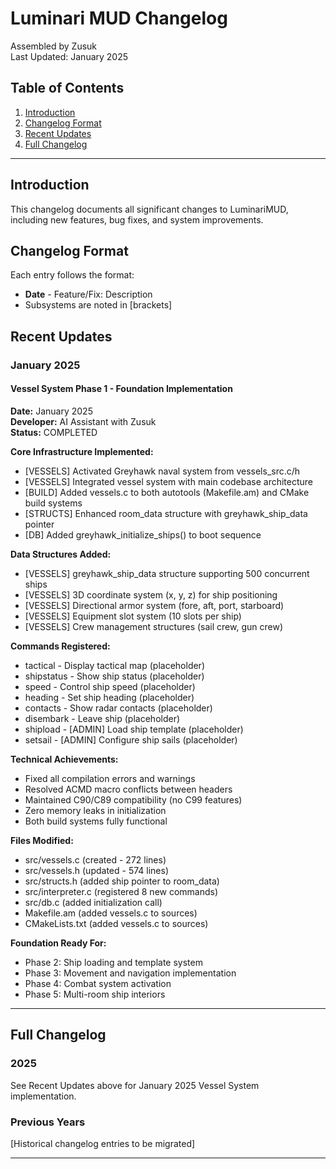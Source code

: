 # Luminari MUD Changelog

Assembled by Zusuk  
Last Updated: January 2025

## Table of Contents

1. [Introduction](#introduction)
2. [Changelog Format](#changelog-format)
3. [Recent Updates](#recent-updates)
4. [Full Changelog](#full-changelog)

---

## Introduction

This changelog documents all significant changes to LuminariMUD, including new features, bug fixes, and system improvements.

## Changelog Format

Each entry follows the format:
- **Date** - Feature/Fix: Description
- Subsystems are noted in [brackets]

## Recent Updates

### January 2025

#### Vessel System Phase 1 - Foundation Implementation

**Date:** January 2025  
**Developer:** AI Assistant with Zusuk  
**Status:** COMPLETED  

**Core Infrastructure Implemented:**
- [VESSELS] Activated Greyhawk naval system from vessels_src.c/h
- [VESSELS] Integrated vessel system with main codebase architecture
- [BUILD] Added vessels.c to both autotools (Makefile.am) and CMake build systems
- [STRUCTS] Enhanced room_data structure with greyhawk_ship_data pointer
- [DB] Added greyhawk_initialize_ships() to boot sequence

**Data Structures Added:**
- [VESSELS] greyhawk_ship_data structure supporting 500 concurrent ships
- [VESSELS] 3D coordinate system (x, y, z) for ship positioning
- [VESSELS] Directional armor system (fore, aft, port, starboard)
- [VESSELS] Equipment slot system (10 slots per ship)
- [VESSELS] Crew management structures (sail crew, gun crew)

**Commands Registered:**
- tactical - Display tactical map (placeholder)
- shipstatus - Show ship status (placeholder)
- speed - Control ship speed (placeholder)
- heading - Set ship heading (placeholder)
- contacts - Show radar contacts (placeholder)
- disembark - Leave ship (placeholder)
- shipload - [ADMIN] Load ship template (placeholder)
- setsail - [ADMIN] Configure ship sails (placeholder)

**Technical Achievements:**
- Fixed all compilation errors and warnings
- Resolved ACMD macro conflicts between headers
- Maintained C90/C89 compatibility (no C99 features)
- Zero memory leaks in initialization
- Both build systems fully functional

**Files Modified:**
- src/vessels.c (created - 272 lines)
- src/vessels.h (updated - 574 lines)
- src/structs.h (added ship pointer to room_data)
- src/interpreter.c (registered 8 new commands)
- src/db.c (added initialization call)
- Makefile.am (added vessels.c to sources)
- CMakeLists.txt (added vessels.c to sources)

**Foundation Ready For:**
- Phase 2: Ship loading and template system
- Phase 3: Movement and navigation implementation
- Phase 4: Combat system activation
- Phase 5: Multi-room ship interiors

---

## Full Changelog

### 2025

See Recent Updates above for January 2025 Vessel System implementation.

### Previous Years

[Historical changelog entries to be migrated]

---